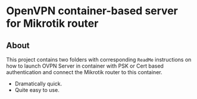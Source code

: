 # OpenVPN container-based server for Mikrotik router
## About
This project contains two folders with corresponding `ReadMe` instructions on how to launch OVPN Server in container with PSK or Cert based authentication and connect the Mikrotik router to this container.
* Dramatically quick.
* Quite easy to use.
